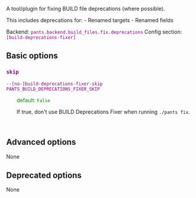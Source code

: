 
A tool/plugin for fixing BUILD file deprecations (where possible).

This includes deprecations for: - Renamed targets - Renamed fields

Backend: <span style="color: purple"><code>pants.backend.build_files.fix.deprecations</code></span>
Config section: <span style="color: purple"><code>[build-deprecations-fixer]</code></span>

## Basic options

<div style="color: purple">

### `skip`

  <code>--[no-]build-deprecations-fixer-skip</code><br>
  <code>PANTS_BUILD_DEPRECATIONS_FIXER_SKIP</code><br>
</div>
<div style="padding-left: 2em;">
<span style="color: green">default: <code>False</code></span>

<br>

If true, don't use BUILD Deprecations Fixer when running `./pants fix`.
</div>
<br>


## Advanced options

None

## Deprecated options

None


